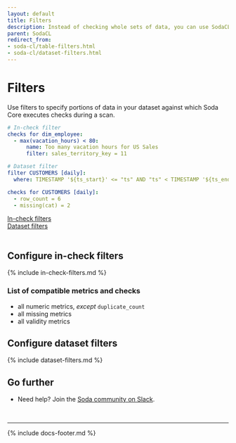 ```yaml
---
layout: default
title: Filters
description: Instead of checking whole sets of data, you can use SodaCL filters to specify a portion of data against which Soda Core executes a check.
parent: SodaCL
redirect_from:
- soda-cl/table-filters.html
- soda-cl/dataset-filters.html
---
```


# Filters 

Use filters to specify portions of data in your dataset against which Soda Core executes checks during a scan.

```yaml
# In-check filter
checks for dim_employee:
  - max(vacation_hours) < 80:
      name: Too many vacation hours for US Sales
      filter: sales_territory_key = 11

# Dataset filter
filter CUSTOMERS [daily]:
  where: TIMESTAMP '${ts_start}' <= "ts" AND "ts" < TIMESTAMP '${ts_end}'

checks for CUSTOMERS [daily]:
  - row_count = 6
  - missing(cat) = 2
```

[In-check filters](#configure-in-check-filters)<br />
[Dataset filters](#configure-dataset-filters)<br />
<br />

## Configure in-check filters

{% include in-check-filters.md %}

### List of compatible metrics and checks

* all numeric metrics, *except* `duplicate_count`
* all missing metrics
* all validity metrics

## Configure dataset filters

{% include dataset-filters.md %}


## Go further

* Need help? Join the <a href="http://community.soda.io/slack" target="_blank"> Soda community on Slack</a>.
<br />

---
{% include docs-footer.md %}
